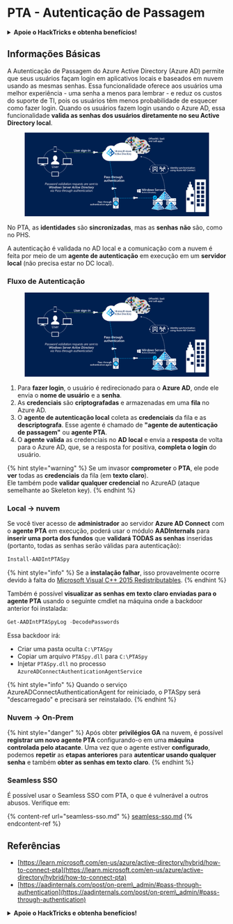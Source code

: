 # PTA - Autenticação de Passagem

<details>

<summary><strong>Apoie o HackTricks e obtenha benefícios!</strong></summary>

* Se você deseja ver sua **empresa anunciada no HackTricks** ou se deseja acessar a **versão mais recente do PEASS ou baixar o HackTricks em PDF**, verifique os [**PLANOS DE ASSINATURA**](https://github.com/sponsors/carlospolop)!
* Obtenha o [**swag oficial do PEASS & HackTricks**](https://peass.creator-spring.com)
* Descubra [**A Família PEASS**](https://opensea.io/collection/the-peass-family), nossa coleção exclusiva de [**NFTs**](https://opensea.io/collection/the-peass-family)
* **Junte-se ao** 💬 [**grupo Discord**](https://discord.gg/hRep4RUj7f) ou ao [**grupo telegram**](https://t.me/peass) ou **siga-me** no **Twitter** 🐦 [**@carlospolopm**](https://twitter.com/carlospolopm)**.**
* **Compartilhe suas técnicas de hacking enviando PRs para os repositórios do** [**HackTricks**](https://github.com/carlospolop/hacktricks) e [**HackTricks Cloud**](https://github.com/carlospolop/hacktricks-cloud) no github.

</details>

## Informações Básicas

A Autenticação de Passagem do Azure Active Directory (Azure AD) permite que seus usuários façam login em aplicativos locais e baseados em nuvem usando as mesmas senhas. Essa funcionalidade oferece aos usuários uma melhor experiência - uma senha a menos para lembrar - e reduz os custos do suporte de TI, pois os usuários têm menos probabilidade de esquecer como fazer login. Quando os usuários fazem login usando o Azure AD, essa funcionalidade **valida as senhas dos usuários diretamente no seu Active Directory local**.

<figure><img src="../../../../.gitbook/assets/image (8) (1).png" alt=""><figcaption></figcaption></figure>

No PTA, as **identidades** são **sincronizadas**, mas as **senhas** **não** são, como no PHS.

A autenticação é validada no AD local e a comunicação com a nuvem é feita por meio de um **agente de autenticação** em execução em um **servidor local** (não precisa estar no DC local).

### Fluxo de Autenticação

<figure><img src="../../../../.gitbook/assets/image (4) (2) (1).png" alt=""><figcaption></figcaption></figure>

1. Para **fazer login**, o usuário é redirecionado para o **Azure AD**, onde ele envia o **nome de usuário** e a **senha**.
2. As **credenciais** são **criptografadas** e armazenadas em uma **fila** no Azure AD.
3. O **agente de autenticação local** coleta as **credenciais** da fila e as **descriptografa**. Esse agente é chamado de **"agente de autenticação de passagem"** ou **agente PTA**.
4. O **agente** **valida** as credenciais no **AD local** e envia a **resposta** de volta para o Azure AD, que, se a resposta for positiva, **completa o login** do usuário.

{% hint style="warning" %}
Se um invasor **comprometer** o **PTA**, ele pode **ver** todas as **credenciais** da fila (em **texto claro**).\
Ele também pode **validar qualquer credencial** no AzureAD (ataque semelhante ao Skeleton key).
{% endhint %}

### Local -> nuvem

Se você tiver acesso de **administrador** ao servidor **Azure AD Connect** com o **agente PTA** em execução, poderá usar o módulo **AADInternals** para **inserir uma porta dos fundos** que **validará TODAS as senhas** inseridas (portanto, todas as senhas serão válidas para autenticação):
```powershell
Install-AADIntPTASpy
```
{% hint style="info" %}
Se a **instalação falhar**, isso provavelmente ocorre devido à falta do [Microsoft Visual C++ 2015 Redistributables](https://download.microsoft.com/download/6/A/A/6AA4EDFF-645B-48C5-81CC-ED5963AEAD48/vc\_redist.x64.exe).
{% endhint %}

Também é possível **visualizar as senhas em texto claro enviadas para o agente PTA** usando o seguinte cmdlet na máquina onde a backdoor anterior foi instalada:
```powershell
Get-AADIntPTASpyLog -DecodePasswords
```
Essa backdoor irá:

* Criar uma pasta oculta `C:\PTASpy`
* Copiar um arquivo `PTASpy.dll` para `C:\PTASpy`
* Injetar `PTASpy.dll` no processo `AzureADConnectAuthenticationAgentService`

{% hint style="info" %}
Quando o serviço AzureADConnectAuthenticationAgent for reiniciado, o PTASpy será "descarregado" e precisará ser reinstalado.
{% endhint %}

### Nuvem -> On-Prem

{% hint style="danger" %}
Após obter **privilégios GA** na nuvem, é possível **registrar um novo agente PTA** configurando-o em uma **máquina controlada pelo atacante**. Uma vez que o agente estiver **configurado**, podemos **repetir** as **etapas anteriores** para **autenticar usando qualquer senha** e também **obter as senhas em texto claro**.
{% endhint %}

### Seamless SSO

É possível usar o Seamless SSO com PTA, o que é vulnerável a outros abusos. Verifique em:

{% content-ref url="seamless-sso.md" %}
[seamless-sso.md](seamless-sso.md)
{% endcontent-ref %}

## Referências

* [https://learn.microsoft.com/en-us/azure/active-directory/hybrid/how-to-connect-pta](https://learn.microsoft.com/en-us/azure/active-directory/hybrid/how-to-connect-pta)
* [https://aadinternals.com/post/on-prem\_admin/#pass-through-authentication](https://aadinternals.com/post/on-prem\_admin/#pass-through-authentication)

<details>

<summary><strong>Apoie o HackTricks e obtenha benefícios!</strong></summary>

* Se você quiser ver sua **empresa anunciada no HackTricks** ou se quiser acessar a **última versão do PEASS ou baixar o HackTricks em PDF**, verifique os [**PLANOS DE ASSINATURA**](https://github.com/sponsors/carlospolop)!
* Adquira o [**swag oficial do PEASS & HackTricks**](https://peass.creator-spring.com)
* Descubra [**The PEASS Family**](https://opensea.io/collection/the-peass-family), nossa coleção exclusiva de [**NFTs**](https://opensea.io/collection/the-peass-family)
* **Junte-se ao** 💬 [**grupo do Discord**](https://discord.gg/hRep4RUj7f) ou ao [**grupo do telegram**](https://t.me/peass) ou **siga-me** no **Twitter** 🐦 [**@carlospolopm**](https://twitter.com/carlospolopm)**.**
* **Compartilhe suas técnicas de hacking enviando PRs para os repositórios do** [**HackTricks**](https://github.com/carlospolop/hacktricks) e [**HackTricks Cloud**](https://github.com/carlospolop/hacktricks-cloud).

</details>
